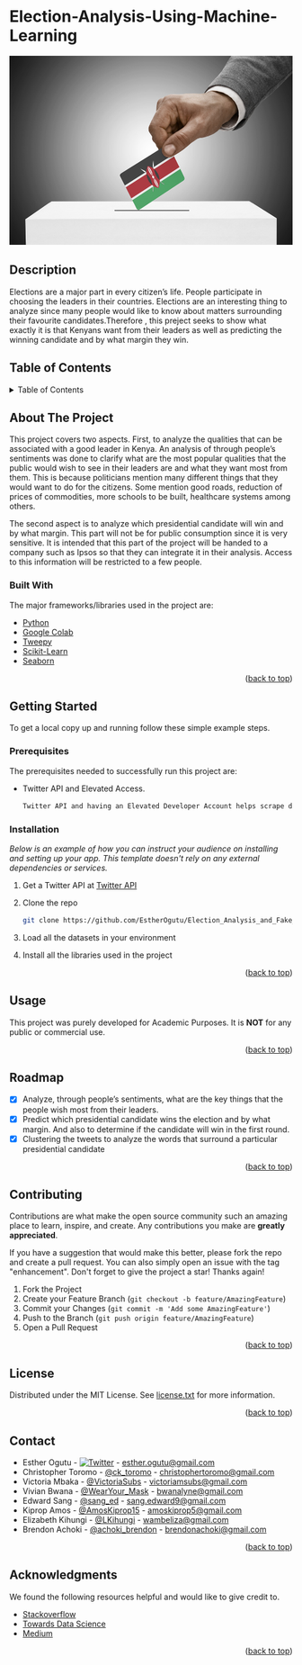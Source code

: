 # Election-Analysis-Using-Machine-Learning
![My Image](Images/banner.jpg)
## Description
Elections are a major part in every citizen’s life. People participate in choosing the leaders in their countries. Elections are an interesting thing to analyze since many people would like to know about matters surrounding their favourite candidates.Therefore , this preject seeks to show what exactly it is that Kenyans want from their leaders as well as predicting the winning candidate and by what margin they win.

## Table of Contents

<!-- TABLE OF CONTENTS -->
<details>
  <summary>Table of Contents</summary>
  <ol>
    <li>
      <a href="#about-the-project">About The Project</a>
      <ul>
        <li><a href="#built-with">Built With</a></li>
      </ul>
    </li>
    <li>
      <a href="#getting-started">Getting Started</a>
      <ul>
        <li><a href="#prerequisites">Prerequisites</a></li>
        <li><a href="#installation">Installation</a></li>
      </ul>
    </li>
    <li><a href="#usage">Usage</a></li>
    <li><a href="#roadmap">Roadmap</a></li>
    <li><a href="#contributing">Contributing</a></li>
    <li><a href="#license">License</a></li>
    <li><a href="#contact">Contact</a></li>
    <li><a href="#acknowledgments">Acknowledgments</a></li>
  </ol>
</details>

<!-- ABOUT THE PROJECT -->
## About The Project

This project covers two aspects. First, to analyze the qualities that can be associated with a good leader in Kenya. An analysis of through people’s sentiments was done to clarify what are the most popular qualities that the public would wish to see in their leaders are and what they want most from them. This is because politicians mention many different things that they would want to do for the citizens. Some mention good roads, reduction of prices of commodities, more schools to be built, healthcare systems among others.

The second aspect is to analyze which presidential candidate will win and by what margin. This part will not be for public consumption since it is very sensitive. It is intended that this part of the project will be handed to a company such as Ipsos so that they can integrate it in their analysis. Access to this information will be restricted to a few people.

### Built With

The major frameworks/libraries used in the project are:

* [Python](https://www.python.org/doc/essays/blurb/)
* [Google Colab](https://colab.research.google.com/?utm_source=scs-index)
* [Tweepy](https://docs.tweepy.org/en/stable/)
* [Scikit-Learn](https://scikit-learn.org/stable/)
* [Seaborn](https://seaborn.pydata.org/)

<p align="right">(<a href="#top">back to top</a>)</p>

<!-- GETTING STARTED -->
## Getting Started

To get a local copy up and running follow these simple example steps.

### Prerequisites

The prerequisites needed to successfully run this project are:
* Twitter API and Elevated Access.
  ```sh
  Twitter API and having an Elevated Developer Account helps scrape data from twitter. 
  ```

### Installation

_Below is an example of how you can instruct your audience on installing and setting up your app. This template doesn't rely on any external dependencies or services._

1. Get a Twitter API at [Twitter API](https://developer.twitter.com/en/docs/twitter-api)
2. Clone the repo
   ```sh
   git clone https://github.com/EstherOgutu/Election_Analysis_and_Fake_News_Detection_Using_Machine_Learning.git
   ```
3. Load all the datasets in your environment
 
4. Install all the libraries used in the project


<p align="right">(<a href="#top">back to top</a>)</p>

<!-- USAGE EXAMPLES -->
## Usage

This project was purely developed for Academic Purposes. It is **NOT** for any public or commercial use.


<p align="right">(<a href="#top">back to top</a>)</p>

<!-- ROADMAP -->
## Roadmap

- [x] Analyze, through people’s sentiments, what are the key things that the people wish most from their leaders.
- [x] Predict which presidential candidate wins the election and by what margin. And also to determine if the candidate will win in the first round.
- [x] Clustering the tweets to analyze the words that surround a particular presidential candidate

<p align="right">(<a href="#top">back to top</a>)</p>

<!-- CONTRIBUTING -->
## Contributing

Contributions are what make the open source community such an amazing place to learn, inspire, and create. Any contributions you make are **greatly appreciated**.

If you have a suggestion that would make this better, please fork the repo and create a pull request. You can also simply open an issue with the tag "enhancement".
Don't forget to give the project a star! Thanks again!

1. Fork the Project
2. Create your Feature Branch (`git checkout -b feature/AmazingFeature`)
3. Commit your Changes (`git commit -m 'Add some AmazingFeature'`)
4. Push to the Branch (`git push origin feature/AmazingFeature`)
5. Open a Pull Request

<p align="right">(<a href="#top">back to top</a>)</p>

<!-- LICENSE -->
## License

Distributed under the MIT License. See <a href="license.txt">license.txt</a> for more information.

<p align="right">(<a href="#top">back to top</a>)</p>

<!-- CONTACT -->
## Contact

* Esther Ogutu - [![Twitter](https://img.shields.io/twitter/url/https/twitter.com/@ogutu_esther.svg?style=social&label=@ogutu_esther)](https://twitter.com/ogutu_esther) - esther.ogutu@gmail.com
* Christopher Toromo - [@ck_toromo](https://twitter.com/CK_Toromo) - christophertoromo@gmail.com
* Victoria Mbaka - [@VictoriaSubs](https://twitter.com/VictoriaSubs) - victoriamsubs@gmail.com
* Vivian Bwana - [@WearYour_Mask](https://twitter.com/WearYour_Mask) - bwanalyne@gmail.com
* Edward Sang - [@sang_ed](https://twitter.com/sang_ed) - sang.edward9@gmail.com
* Kiprop Amos - [@AmosKiprop15](https://twitter.com/AmosKiprop15) - amoskiprop5@gmail.com
* Elizabeth Kihungi - [@LKihungi](https://twitter.com/LKihungi) - wambeliza@gmail.com
* Brendon Achoki - [@achoki_brendon](https://twitter.com/brendon_achoki) - brendonachoki@gmail.com


<p align="right">(<a href="#top">back to top</a>)</p>

<!-- ACKNOWLEDGMENTS -->
## Acknowledgments

We found the following resources helpful and would like to give credit to.

* [Stackoverflow](https://stackoverflow.com/)
* [Towards Data Science](https://towardsdatascience.com/)
* [Medium](https://medium.com/citrispolicylab/a-simple-guide-to-scrape-tweets-using-python-ba7c691b6efa)

<p align="right">(<a href="#top">back to top</a>)</p>
